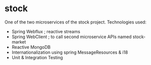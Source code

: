 # stock
One of the two microservices of the stock project.
Technologies used:
* Spring Webflux ; reactive streams
* Spring WebClient ; to call second microservice APIs named stock-market
* Reactive MongoDB
* Internationalization using spring MessageResources & i18
* Unit & Integration Testing
